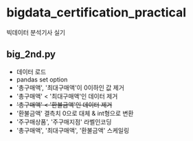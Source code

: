 # bigdata_certification_practical
빅데이터 분석기사 실기

## big_2nd.py
- 데이터 로드
- pandas set option
- '총구매액', '최대구매액'이 0이하인 값 제거
- '총구매액' < '최대구매액'인 데이터 제거
- ~~'총구매액' < '환불금액'인 데이터 제거~~
- '환불금액' 결측치 0으로 대체 & int형으로 변환
- '주구매상품', '주구매지점' 라벨인코딩
- '총구매액', '최대구매액', '환불금액' 스케일링

